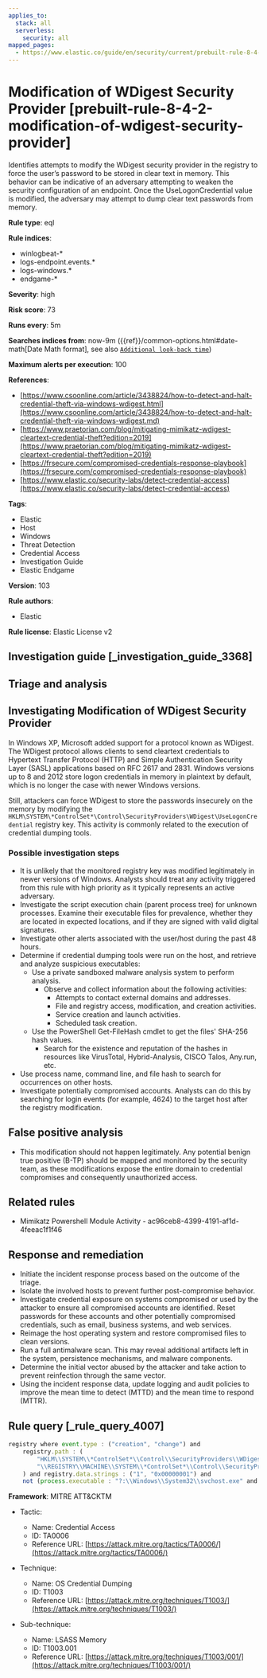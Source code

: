 ```yaml
---
applies_to:
  stack: all
  serverless:
    security: all
mapped_pages:
  - https://www.elastic.co/guide/en/security/current/prebuilt-rule-8-4-2-modification-of-wdigest-security-provider.html
---
```


# Modification of WDigest Security Provider [prebuilt-rule-8-4-2-modification-of-wdigest-security-provider]

Identifies attempts to modify the WDigest security provider in the registry to force the user’s password to be stored in clear text in memory. This behavior can be indicative of an adversary attempting to weaken the security configuration of an endpoint. Once the UseLogonCredential value is modified, the adversary may attempt to dump clear text passwords from memory.

**Rule type**: eql

**Rule indices**:

* winlogbeat-*
* logs-endpoint.events.*
* logs-windows.*
* endgame-*

**Severity**: high

**Risk score**: 73

**Runs every**: 5m

**Searches indices from**: now-9m ({{ref}}/common-options.html#date-math[Date Math format], see also [`Additional look-back time`](docs-content://solutions/security/detect-and-alert/create-detection-rule.md#rule-schedule))

**Maximum alerts per execution**: 100

**References**:

* [https://www.csoonline.com/article/3438824/how-to-detect-and-halt-credential-theft-via-windows-wdigest.html](https://www.csoonline.com/article/3438824/how-to-detect-and-halt-credential-theft-via-windows-wdigest.md)
* [https://www.praetorian.com/blog/mitigating-mimikatz-wdigest-cleartext-credential-theft?edition=2019](https://www.praetorian.com/blog/mitigating-mimikatz-wdigest-cleartext-credential-theft?edition=2019)
* [https://frsecure.com/compromised-credentials-response-playbook](https://frsecure.com/compromised-credentials-response-playbook)
* [https://www.elastic.co/security-labs/detect-credential-access](https://www.elastic.co/security-labs/detect-credential-access)

**Tags**:

* Elastic
* Host
* Windows
* Threat Detection
* Credential Access
* Investigation Guide
* Elastic Endgame

**Version**: 103

**Rule authors**:

* Elastic

**Rule license**: Elastic License v2

## Investigation guide [_investigation_guide_3368]

## Triage and analysis

## Investigating Modification of WDigest Security Provider

In Windows XP, Microsoft added support for a protocol known as WDigest. The WDigest protocol allows clients to send cleartext credentials to Hypertext Transfer Protocol (HTTP) and Simple Authentication Security Layer (SASL) applications based on RFC 2617 and 2831. Windows versions up to 8 and 2012 store logon credentials in memory in plaintext by default, which is no longer the case with newer Windows versions.

Still, attackers can force WDigest to store the passwords insecurely on the memory by modifying the `HKLM\SYSTEM\*ControlSet*\Control\SecurityProviders\WDigest\UseLogonCredential` registry key. This activity is commonly related to the execution of credential dumping tools.

### Possible investigation steps

- It is unlikely that the monitored registry key was modified legitimately in newer versions of Windows. Analysts should treat any activity triggered from this rule with high priority as it typically represents an active adversary.
- Investigate the script execution chain (parent process tree) for unknown processes. Examine their executable files for prevalence, whether they are located in expected locations, and if they are signed with valid digital signatures.
- Investigate other alerts associated with the user/host during the past 48 hours.
- Determine if credential dumping tools were run on the host, and retrieve and analyze suspicious executables:
  - Use a private sandboxed malware analysis system to perform analysis.
    - Observe and collect information about the following activities:
      - Attempts to contact external domains and addresses.
      - File and registry access, modification, and creation activities.
      - Service creation and launch activities.
      - Scheduled task creation.
  - Use the PowerShell Get-FileHash cmdlet to get the files' SHA-256 hash values.
    - Search for the existence and reputation of the hashes in resources like VirusTotal, Hybrid-Analysis, CISCO Talos, Any.run, etc.
- Use process name, command line, and file hash to search for occurrences on other hosts.
- Investigate potentially compromised accounts. Analysts can do this by searching for login events (for example, 4624) to the target host after the registry modification.

## False positive analysis

- This modification should not happen legitimately. Any potential benign true positive (B-TP) should be mapped and monitored by the security team, as these modifications expose the entire domain to credential compromises and consequently unauthorized access.

## Related rules

- Mimikatz Powershell Module Activity - ac96ceb8-4399-4191-af1d-4feeac1f1f46

## Response and remediation

- Initiate the incident response process based on the outcome of the triage.
- Isolate the involved hosts to prevent further post-compromise behavior.
- Investigate credential exposure on systems compromised or used by the attacker to ensure all compromised accounts are identified. Reset passwords for these accounts and other potentially compromised credentials, such as email, business systems, and web services.
- Reimage the host operating system and restore compromised files to clean versions.
- Run a full antimalware scan. This may reveal additional artifacts left in the system, persistence mechanisms, and malware components.
- Determine the initial vector abused by the attacker and take action to prevent reinfection through the same vector.
- Using the incident response data, update logging and audit policies to improve the mean time to detect (MTTD) and the mean time to respond (MTTR).

## Rule query [_rule_query_4007]

```js
registry where event.type : ("creation", "change") and
    registry.path : (
        "HKLM\\SYSTEM\\*ControlSet*\\Control\\SecurityProviders\\WDigest\\UseLogonCredential",
        "\\REGISTRY\\MACHINE\\SYSTEM\\*ControlSet*\\Control\\SecurityProviders\\WDigest\\UseLogonCredential"
    ) and registry.data.strings : ("1", "0x00000001") and
    not (process.executable : "?:\\Windows\\System32\\svchost.exe" and user.id : "S-1-5-18")
```

**Framework**: MITRE ATT&CKTM

* Tactic:

    * Name: Credential Access
    * ID: TA0006
    * Reference URL: [https://attack.mitre.org/tactics/TA0006/](https://attack.mitre.org/tactics/TA0006/)

* Technique:

    * Name: OS Credential Dumping
    * ID: T1003
    * Reference URL: [https://attack.mitre.org/techniques/T1003/](https://attack.mitre.org/techniques/T1003/)

* Sub-technique:

    * Name: LSASS Memory
    * ID: T1003.001
    * Reference URL: [https://attack.mitre.org/techniques/T1003/001/](https://attack.mitre.org/techniques/T1003/001/)



